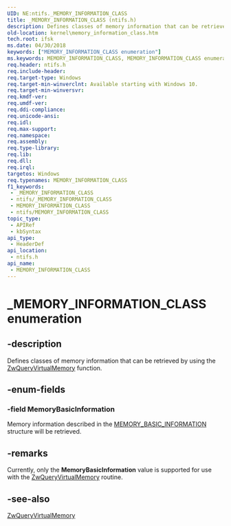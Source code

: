 ```yaml
---
UID: NE:ntifs._MEMORY_INFORMATION_CLASS
title: _MEMORY_INFORMATION_CLASS (ntifs.h)
description: Defines classes of memory information that can be retrieved by using the ZwQueryVirtualMemory function.
old-location: kernel\memory_information_class.htm
tech.root: ifsk
ms.date: 04/30/2018
keywords: ["MEMORY_INFORMATION_CLASS enumeration"]
ms.keywords: MEMORY_INFORMATION_CLASS, MEMORY_INFORMATION_CLASS enumeration [Kernel-Mode Driver Architecture], MemoryBasicInformation, _MEMORY_INFORMATION_CLASS, kernel.memory_information_class, ntifs/MEMORY_INFORMATION_CLASS, ntifs/MemoryBasicInformation
req.header: ntifs.h
req.include-header: 
req.target-type: Windows
req.target-min-winverclnt: Available starting with Windows 10.
req.target-min-winversvr: 
req.kmdf-ver: 
req.umdf-ver: 
req.ddi-compliance: 
req.unicode-ansi: 
req.idl: 
req.max-support: 
req.namespace: 
req.assembly: 
req.type-library: 
req.lib: 
req.dll: 
req.irql: 
targetos: Windows
req.typenames: MEMORY_INFORMATION_CLASS
f1_keywords:
 - _MEMORY_INFORMATION_CLASS
 - ntifs/_MEMORY_INFORMATION_CLASS
 - MEMORY_INFORMATION_CLASS
 - ntifs/MEMORY_INFORMATION_CLASS
topic_type:
 - APIRef
 - kbSyntax
api_type:
 - HeaderDef
api_location:
 - ntifs.h
api_name:
 - MEMORY_INFORMATION_CLASS
---
```


# _MEMORY_INFORMATION_CLASS enumeration


## -description

Defines classes of memory information that can be retrieved by using the  <a href="/previous-versions/dn957455(v=vs.85)">ZwQueryVirtualMemory</a> function.

## -enum-fields

### -field MemoryBasicInformation

Memory information described in the <a href="/windows-hardware/drivers/ddi/ntifs/ns-ntifs-_memory_basic_information">MEMORY_BASIC_INFORMATION</a> structure will be retrieved.

## -remarks

Currently, only the <b>MemoryBasicInformation</b> value is supported for use with the <a href="/previous-versions/dn957455(v=vs.85)">ZwQueryVirtualMemory</a> routine.

## -see-also

<a href="/previous-versions/dn957455(v=vs.85)">ZwQueryVirtualMemory</a>

